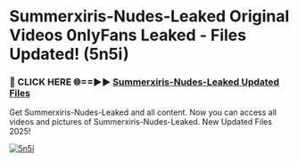 # Summerxiris-Nudes-Leaked Original Videos 0nlyFans Leaked - Files Updated! (5n5i)

<h3>🔴 CLICK HERE 🌐==►► <a href="https://tinyurl.com/52m3yx9h" rel="nofollow">Summerxiris-Nudes-Leaked Updated Files</a></h3>

Get Summerxiris-Nudes-Leaked and all content. Now you can access all videos and pictures of Summerxiris-Nudes-Leaked. New Updated Files 2025!

[![5n5i](https://i.imgur.com/TnHtlc8.gif)](https://tinyurl.com/52m3yx9h)
